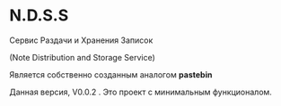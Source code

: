 # N.D.S.S
Сервис Раздачи и Хранения Записок 

(Note Distribution and Storage Service)

Является собственно созданным аналогом **pastebin**

Данная версия, V0.0.2 . Это проект с минимальным функционалом.

